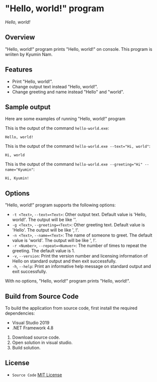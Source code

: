 # "Hello, world!" program
_Hello, world!_

## Overview
 "Hello, world!" program prints "Hello, world!" on console.
 This program is wriiten by Kyumin Nam.
 

## Features
 - Print "Hello, world!".
 - Change output text instead "Hello, world!".
 - Change greeting and name instead "Hello" and "world".

## Sample output
Here are some examples of running "Hello, world!" program

This is the output of the command `hello-world.exe`:
```
Hello, world!
```

This is the output of the command `hello-world.exe --text="Hi, world"`:
```
Hi, world
```

This is the output of the command `hello-world.exe --greeting="Hi" --name="Kyumin"`:
```
Hi, Kyumin!
```

## Options

"Hello, world!" program supports the following options:

 - `-t <Text>`, `--text=<Text>`: Other output text. Default value is 'Hello, world!'. The output will be like '<Text>'.
 - `-g <Text>`, `--greeting=<Text>`: Other greeting text. Default value is 'Hello'. The output will be like '<Greeting>, <Name>!'.
 - `-n <Text>`, `--name=<Text>`: The name of someone to greet. The default value is 'world'. The output will be like '<Greeting>, <Name>!'.
 - `-r <Number>`, `--repeat=<Numver>`: The number of times to repeat the greeting. The default value is 1.
 - `-v`, `--version`: Print the version number and licensing information of Hello on standard output and then exit successfully.
 - `-h`, `--help`: Print an informative help message on standard output and exit successfully.

With no options, "Hello, world!" program prints "Hello, world!".

## Build from Source Code
 To build the application from source code, first install the required dependencies:
  - Visual Studio 2019
  - .NET Framework 4.8

 1. Download source code.
 2. Open solution in visual studio.
 3. Build solution.

## License
 - `Source Code` [MIT License](license.txt)
